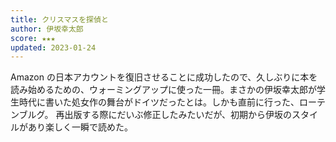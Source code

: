 ```yaml
---
title: クリスマスを探偵と
author: 伊坂幸太郎
score: ★★★
updated: 2023-01-24
---
```


Amazon の日本アカウントを復旧させることに成功したので、久しぶりに本を読み始めるための、ウォーミングアップに使った一冊。まさかの伊坂幸太郎が学生時代に書いた処女作の舞台がドイツだったとは。しかも直前に行った、ローテンブルグ。
再出版する際にだいぶ修正したみたいだが、初期から伊坂のスタイルがあり楽しく一瞬で読めた。
